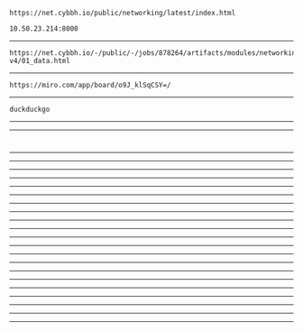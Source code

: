     https://net.cybbh.io/public/networking/latest/index.html

    10.50.23.214:8000
____________________________________________________________________________________________________________________
    https://net.cybbh.io/-/public/-/jobs/878264/artifacts/modules/networking/slides-v4/01_data.html
____________________________________________________________________________________________________________________
    https://miro.com/app/board/o9J_klSqCSY=/
____________________________________________________________________________________________________________________
    duckduckgo
____________________________________________________________________________________________________________________

____________________________________________________________________________________________________________________
# 
## 

____________________________________________________________________________________________________________________

____________________________________________________________________________________________________________________

____________________________________________________________________________________________________________________

____________________________________________________________________________________________________________________

____________________________________________________________________________________________________________________

____________________________________________________________________________________________________________________

____________________________________________________________________________________________________________________

____________________________________________________________________________________________________________________

____________________________________________________________________________________________________________________

____________________________________________________________________________________________________________________

____________________________________________________________________________________________________________________

____________________________________________________________________________________________________________________

____________________________________________________________________________________________________________________

____________________________________________________________________________________________________________________

____________________________________________________________________________________________________________________

____________________________________________________________________________________________________________________

____________________________________________________________________________________________________________________

____________________________________________________________________________________________________________________

____________________________________________________________________________________________________________________

____________________________________________________________________________________________________________________

____________________________________________________________________________________________________________________

